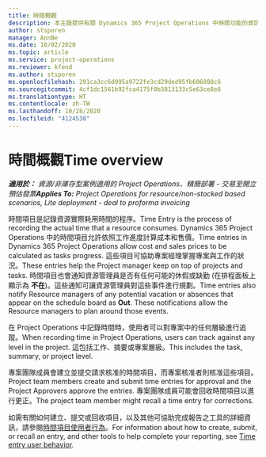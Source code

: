```yaml
---
title: 時間概觀
description: 本主題提供有關 Dynamics 365 Project Operations 中時間功能的資訊。
author: stsporen
manager: AnnBe
ms.date: 10/02/2020
ms.topic: article
ms.service: project-operations
ms.reviewer: kfend
ms.author: stsporen
ms.openlocfilehash: 291ca3cc6d995a9722fe3cd29ded95fb606888c6
ms.sourcegitcommit: 4cf1dc1561b92fca4175f0b3813133c5e63ce8e6
ms.translationtype: HT
ms.contentlocale: zh-TW
ms.lasthandoff: 10/28/2020
ms.locfileid: "4124538"
---
```

# <a name="time-overview"></a><span data-ttu-id="7f552-103">時間概觀</span><span class="sxs-lookup"><span data-stu-id="7f552-103">Time overview</span></span>

<span data-ttu-id="7f552-104">_**適用於：** 資源/非庫存型案例適用的 Project Operations、精簡部署 - 交易至開立預估發票_</span><span class="sxs-lookup"><span data-stu-id="7f552-104">_**Applies To:** Project Operations for resource/non-stocked based scenarios, Lite deployment - deal to proforma invoicing_</span></span>

<span data-ttu-id="7f552-105">時間項目是記錄資源實際耗用時間的程序。</span><span class="sxs-lookup"><span data-stu-id="7f552-105">Time Entry is the process of recording the actual time that a resource consumes.</span></span> <span data-ttu-id="7f552-106">Dynamics 365 Project Operations 中的時間項目允許依照工作進度計算成本和售價。</span><span class="sxs-lookup"><span data-stu-id="7f552-106">Time entries in Dynamics 365 Project Operations allow cost and sales prices to be calculated as tasks progress.</span></span> <span data-ttu-id="7f552-107">這些項目可協助專案經理掌握專案與工作的狀況。</span><span class="sxs-lookup"><span data-stu-id="7f552-107">These entries help the Project manager keep on top of projects and tasks.</span></span> <span data-ttu-id="7f552-108">時間項目也會通知資源管理員是否有任何可能的休假或缺勤 (在排程面板上顯示為 **不在**)。這些通知可讓資源管理員對這些事件進行規劃。</span><span class="sxs-lookup"><span data-stu-id="7f552-108">Time entries also notify Resource managers of any potential vacation or absences that appear on the schedule board as **Out**. These notifications allow the Resource managers to plan around those events.</span></span>

<span data-ttu-id="7f552-109">在 Project Operations 中記錄時間時，使用者可以對專案中的任何層級進行追蹤。</span><span class="sxs-lookup"><span data-stu-id="7f552-109">When recording time in Project Operations, users can track against any level in the project.</span></span> <span data-ttu-id="7f552-110">這包括工作、摘要或專案層級。</span><span class="sxs-lookup"><span data-stu-id="7f552-110">This includes the task, summary, or project level.</span></span>

<span data-ttu-id="7f552-111">專案團隊成員會建立並提交請求核准的時間項目，而專案核准者則核准這些項目。</span><span class="sxs-lookup"><span data-stu-id="7f552-111">Project team members create and submit time entries for approval and the Project Approvers approve the entries.</span></span> <span data-ttu-id="7f552-112">專案團隊成員可能會回收時間項目以進行更正。</span><span class="sxs-lookup"><span data-stu-id="7f552-112">The project team member might recall a time entry for corrections.</span></span>

<span data-ttu-id="7f552-113">如需有關如何建立、提交或回收項目，以及其他可協助完成報告之工具的詳細資訊，請參閱[時間項目使用者行為](ui-behavior-time.md)。</span><span class="sxs-lookup"><span data-stu-id="7f552-113">For information about how to create, submit, or recall an entry, and other tools to help complete your reporting, see [Time entry user behavior](ui-behavior-time.md).</span></span>

